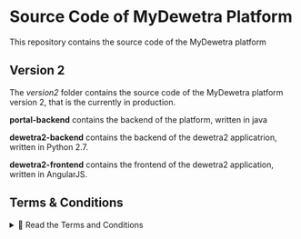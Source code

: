 # Source Code of MyDewetra Platform
This repository contains the source code of the MyDewetra platform

## Version 2

The *version2* folder contains the source code of the MyDewetra platform version 2, that is the currently in production.

**portal-backend** contains the backend of the platform, written in java

**dewetra2-backend** contains the backend of the dewetra2 applicatrion, written in Python 2.7.

**dewetra2-frontend** contains the frontend of the dewetra2 application, written in AngularJS.



## Terms & Conditions

<details>
  <summary>📄 Read the Terms and Conditions</summary>

 Below you will find a preview of the document.
Click on 'Read Terms and Conditions' to open it in full.

  [▶️ Leggi tutto →](Termini_Condizioni_rev8_WORLD_en_EN.md)
</details>
